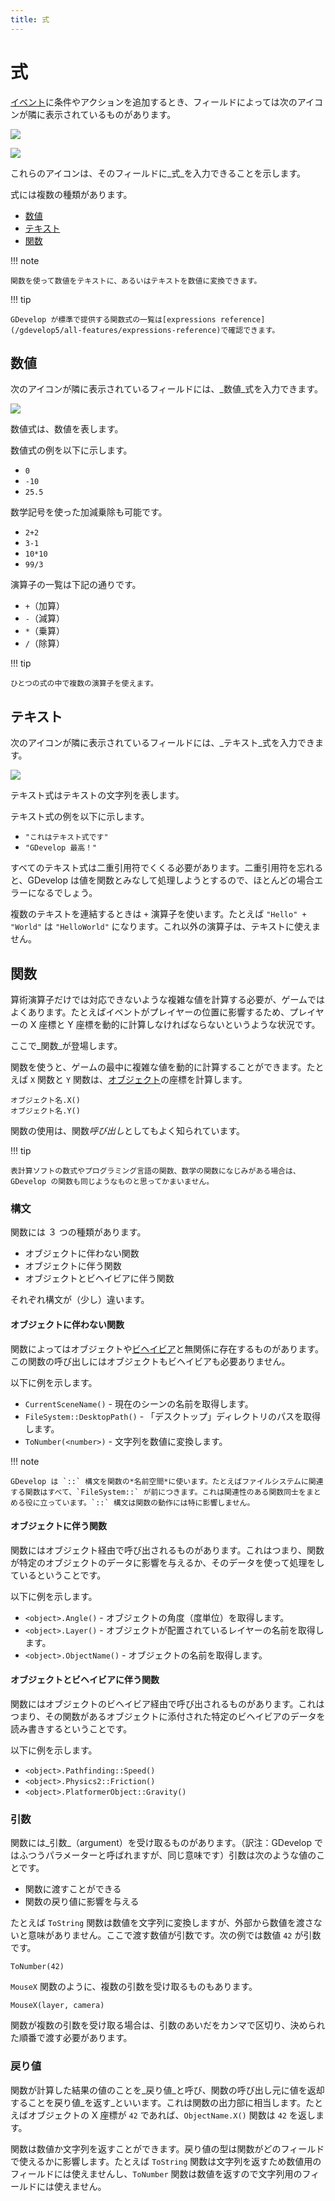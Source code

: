 ```yaml
---
title: 式
---
```

# 式

[イベント](/ja/gdevelop5/events)に条件やアクションを追加するとき、フィールドによっては次のアイコンが隣に表示されているものがあります。

![](/gdevelop5/all-features/number_expression.png)

![](/gdevelop5/all-features/text_expression.png)

これらのアイコンは、そのフィールドに_式_を入力できることを示します。

式には複数の種類があります。

- [数値](/#数値)
- [テキスト](/#テキスト)
- [関数](/#関数)

!!! note

    関数を使って数値をテキストに、あるいはテキストを数値に変換できます。

!!! tip

    GDevelop が標準で提供する関数式の一覧は[expressions reference](/gdevelop5/all-features/expressions-reference)で確認できます。

## 数値

次のアイコンが隣に表示されているフィールドには、_数値_式を入力できます。

![](/gdevelop5/all-features/number_expression.png)

数値式は、数値を表します。

数値式の例を以下に示します。

- `0`
- `-10`
- `25.5`

数学記号を使った加減乗除も可能です。

- `2+2`
- `3-1`
- `10*10`
- `99/3`

演算子の一覧は下記の通りです。

- `+`（加算）
- `-`（減算）
- `*`（乗算）
- `/`（除算）

!!! tip

    ひとつの式の中で複数の演算子を使えます。

## テキスト

次のアイコンが隣に表示されているフィールドには、_テキスト_式を入力できます。

![](/gdevelop5/all-features/text_expression.png)

テキスト式はテキストの文字列を表します。

テキスト式の例を以下に示します。


- `"これはテキスト式です"`
- `"GDevelop 最高！"`

すべてのテキスト式は二重引用符でくくる必要があります。二重引用符を忘れると、GDevelop は値を関数とみなして処理しようとするので、ほとんどの場合エラーになるでしょう。

複数のテキストを連結するときは `+` 演算子を使います。たとえば `"Hello" + "World"` は `"HelloWorld"` になります。これ以外の演算子は、テキストに使えません。

## 関数

算術演算子だけでは対応できないような複雑な値を計算する必要が、ゲームではよくあります。たとえばイベントがプレイヤーの位置に影響するため、プレイヤーの X 座標と Y 座標を動的に計算しなければならないというような状況です。

ここで_関数_が登場します。

関数を使うと、ゲームの最中に複雑な値を動的に計算することができます。たとえば `X` 関数と `Y` 関数は、[オブジェクト](/gdevelop5/objects)の座標を計算します。

```
オブジェクト名.X()
オブジェクト名.Y()
```

関数の使用は、関数*呼び出し*としてもよく知られています。

!!! tip

    表計算ソフトの数式やプログラミング言語の関数、数学の関数になじみがある場合は、GDevelop の関数も同じようなものと思ってかまいません。

### 構文

関数には ３ つの種類があります。

- オブジェクトに伴わない関数
- オブジェクトに伴う関数
- オブジェクトとビヘイビアに伴う関数

それぞれ構文が（少し）違います。

#### オブジェクトに伴わない関数

関数によってはオブジェクトや[ビヘイビア](/ja/gdevelop5/behaviors)と無関係に存在するものがあります。この関数の呼び出しにはオブジェクトもビヘイビアも必要ありません。

以下に例を示します。

- `CurrentSceneName()` - 現在のシーンの名前を取得します。
- `FileSystem::DesktopPath()` - 「デスクトップ」ディレクトリのパスを取得します。
- `ToNumber(<number>)` - 文字列を数値に変換します。

!!! note

    GDevelop は `::` 構文を関数の*名前空間*に使います。たとえばファイルシステムに関連する関数はすべて、`FileSystem::` が前につきます。これは関連性のある関数同士をまとめる役に立っています。`::` 構文は関数の動作には特に影響しません。

#### オブジェクトに伴う関数

関数にはオブジェクト経由で呼び出されるものがあります。これはつまり、関数が特定のオブジェクトのデータに影響を与えるか、そのデータを使って処理をしているということです。

以下に例を示します。

- `<object>.Angle()` - オブジェクトの角度（度単位）を取得します。
- `<object>.Layer()` - オブジェクトが配置されているレイヤーの名前を取得します。
- `<object>.ObjectName()` - オブジェクトの名前を取得します。

#### オブジェクトとビヘイビアに伴う関数

関数にはオブジェクトのビヘイビア経由で呼び出されるものがあります。これはつまり、その関数があるオブジェクトに添付された特定のビヘイビアのデータを読み書きするということです。

以下に例を示します。

* `<object>.Pathfinding::Speed()`
* `<object>.Physics2::Friction()`
* `<object>.PlatformerObject::Gravity()`

### 引数

関数には_引数_（argument）を受け取るものがあります。（訳注：GDevelop ではふつうパラメーターと呼ばれますが、同じ意味です）引数は次のような値のことです。

- 関数に渡すことができる
- 関数の戻り値に影響を与える

たとえば `ToString` 関数は数値を文字列に変換しますが、外部から数値を渡さないと意味がありません。ここで渡す数値が引数です。次の例では数値 `42` が引数です。

```
ToNumber(42)
```

`MouseX` 関数のように、複数の引数を受け取るものもあります。

```
MouseX(layer, camera)
```

関数が複数の引数を受け取る場合は、引数のあいだをカンマで区切り、決められた順番で渡す必要があります。

### 戻り値

関数が計算した結果の値のことを_戻り値_と呼び、関数の呼び出し元に値を返却することを戻り値_を返す_といいます。これは関数の出力部に相当します。たとえばオブジェクトの X 座標が `42` であれば、`ObjectName.X()` 関数は `42` を返します。

関数は数値か文字列を返すことができます。戻り値の型は関数がどのフィールドで使えるかに影響します。たとえば `ToString` 関数は文字列を返すため数値用のフィールドには使えませんし、`ToNumber` 関数は数値を返すので文字列用のフィールドには使えません。